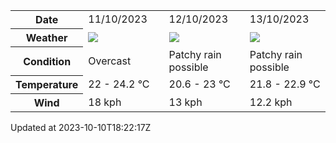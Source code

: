 
<table>
    <tr>
        <th>Date</th>
        <td>11/10/2023</td><td>12/10/2023</td><td>13/10/2023</td>
    </tr>
    <tr>
        <th>Weather</th>
        <td><img src="https://cdn.weatherapi.com/weather/64x64/day/122.png"/></td><td><img src="https://cdn.weatherapi.com/weather/64x64/day/176.png"/></td><td><img src="https://cdn.weatherapi.com/weather/64x64/day/176.png"/></td>
    </tr>
    <tr>
        <th>Condition</th>
        <td width="200px">Overcast</td><td width="200px">Patchy rain possible</td><td width="200px">Patchy rain possible</td>
    </tr>
    <tr>
        <th>Temperature</th>
        <td>22 -  24.2 °C</td><td>20.6 -  23 °C</td><td>21.8 -  22.9 °C</td>
    </tr>
    <tr>
        <th>Wind</th>
        <td>18 kph</td><td>13 kph</td><td>12.2 kph</td>
    </tr>
</table>


Updated at 2023-10-10T18:22:17Z
